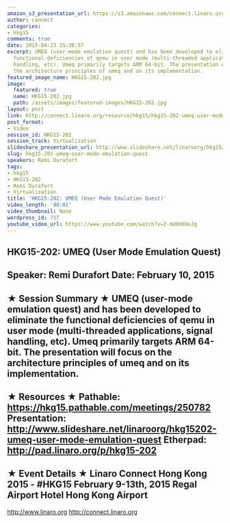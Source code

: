 ```yaml
---
amazon_s3_presentation_url: https://s3.amazonaws.com/connect.linaro.org/hkg15/Videos/02-10-Tuesday/HKG15-202.pdf
author: connect
categories:
- hkg15
comments: true
date: 2015-04-23 15:36:57
excerpt: UMEQ (user-mode emulation quest) and has been developed to eliminate the
  functional deficiencies of qemu in user mode (multi-threaded applications, signal
  handling, etc). Umeq primarily targets ARM 64-bit. The presentation will focus on
  the architecture principles of umeq and on its implementation.
featured_image_name: HKG15-202.jpg
image:
  featured: true
  name: HKG15-202.jpg
  path: /assets/images/featured-images/HKG15-202.jpg
layout: post
link: http://connect.linaro.org/resource/hkg15/hkg15-202-umeq-user-mode-emulation-quest/
post_format:
- Video
session_id: HKG15-202
session_track: Virtualization
slideshare_presentation_url: http://www.slideshare.net/linaroorg/hkg15202-umeq-user-mode-emulation-quest
slug: hkg15-202-umeq-user-mode-emulation-quest
speakers: Remi Durafort
tags:
- hkg15
- HKG15-202
- Remi Durafort
- Virtualization
title: 'HKG15-202: UMEQ (User Mode Emulation Quest)'
video_length: '40:01'
video_thumbnail: None
wordpress_id: 717
youtube_video_url: https://www.youtube.com/watch?v=2-mU0mXHxJg
---
```


HKG15-202: UMEQ (User Mode Emulation Quest) 
--------------------------------------------------- 
Speaker: Remi Durafort 
Date: February 10, 2015 
--------------------------------------------------- 
★ Session Summary ★ 
UMEQ (user-mode emulation quest) and has been developed to eliminate the functional deficiencies of qemu in user mode (multi-threaded applications, signal handling, etc). Umeq primarily targets ARM 64-bit. The presentation will focus on the architecture principles of umeq and on its implementation. 
-------------------------------------------------- 
★ Resources ★ 
Pathable: https://hkg15.pathable.com/meetings/250782 
Presentation:  http://www.slideshare.net/linaroorg/hkg15202-umeq-user-mode-emulation-quest 
Etherpad: http://pad.linaro.org/p/hkg15-202 
--------------------------------------------------- 
★ Event Details ★ 
Linaro Connect Hong Kong 2015 - #HKG15 
February 9-13th, 2015 
Regal Airport Hotel Hong Kong Airport 
--------------------------------------------------- 
http://www.linaro.org 
http://connect.linaro.org